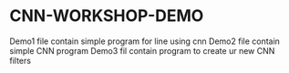 # CNN-WORKSHOP-DEMO
Demo1 file contain simple program for line using cnn
Demo2 file contain simple CNN program
Demo3 fil contain program to create ur new CNN filters
